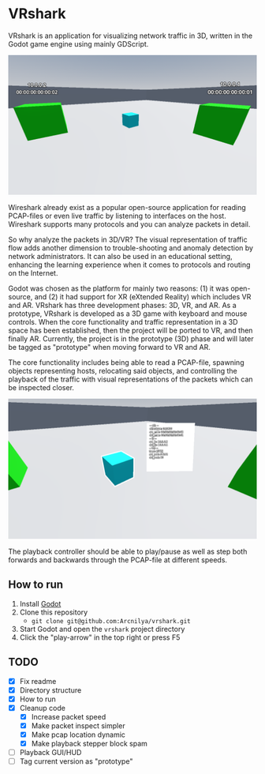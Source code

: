 # VRshark
VRshark is an application for visualizing network traffic in 3D, written in the
Godot game engine using mainly GDScript.  

<img src="screenshots/vrshark1.png" alt="image" width="700" height="auto">  

Wireshark already exist as a popular open-source application for reading
PCAP-files or even live traffic by listening to interfaces on the host.
Wireshark supports many protocols and you can analyze packets in detail. 

So why analyze the packets in 3D/VR? The visual representation of traffic
flow adds another dimension to trouble-shooting and anomaly detection by
network administrators. It can also be used in an educational setting,
enhancing the learning experience when it comes to protocols and routing
on the Internet.

Godot was chosen as the platform for mainly two reasons: (1) it was open-source,
and (2) it had support for XR (eXtended Reality) which includes VR and AR.
VRshark has three development phases: 3D, VR, and AR.
As a prototype, VRshark is developed as a 3D game with keyboard and mouse controls.
When the core functionality and traffic representation in a 3D space has been
established, then the project will be ported to VR, and then finally AR.
Currently, the project is in the prototype (3D) phase and will later be tagged
as "prototype" when moving forward to VR and AR.

The core functionality includes being able to read a PCAP-file, spawning objects
representing hosts, relocating said objects, and controlling the playback of the
traffic with visual representations of the packets which can be inspected closer.  

<img src="screenshots/vrshark2.png" alt="image" width="700" height="auto">  

The playback controller should be able to play/pause as well as step both forwards and
backwards through the PCAP-file at different speeds.

## How to run
1. Install [Godot](https://godotengine.org/)
2. Clone this repository
	- `git clone git@github.com:Arcnilya/vrshark.git`
3. Start Godot and open the `vrshark` project directory
4. Click the "play-arrow" in the top right or press F5


## TODO
- [x] Fix readme
- [x] Directory structure
- [x] How to run
- [x] Cleanup code
	- [x] Increase packet speed
	- [x] Make packet inspect simpler
	- [x] Make pcap location dynamic
	- [x] Make playback stepper block spam
- [ ] Playback GUI/HUD
- [ ] Tag current version as "prototype"
